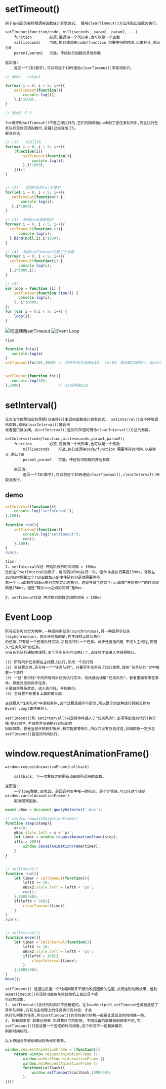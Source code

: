 
# setTimeout()

	用于在指定的毫秒后调用函数或计算表达式。 使用clearTimeout()方法来阻止函数的执行。
	
	setTimeout(function/code, milliseconds, param1, param2, ...)
		function		必须.要调用一个代码串,也可以是一个函数
		milliseconds	可选,执行或调用code/function 需要等待的时间,以毫秒计,默认为0
		param1,param2	可选。传给执行函数的其他参数
		
	返回值:
		返回一个ID(数字),可以将这个ID传递给clearTimeout()来取消执行。
		
```js
// demo   output

for(var i = 0; i < 5; i++){
	setTimeout(function(){
		console.log(i);
	},i*1000);
}

// 输出5 个 5
```
	for循环时setTimeout()不是立即执行的,它们的回调被push到了宏任务队列中,而在执行任务队列里的回调函数时,变量i已经变成了5。
	解决方法:
```js
// (1)   引入IIFE
for(var i = 0; i < 5; i++){
	(function(i){
		setTimeout(function(){
			console.log(i);
		},i*1000);
	})(i)
}


// (2)   使用ES6的let关键字
for(let i = 0; i < 5; i++){
   setTimeout(function() {
	   console.log(i);
   },i*1000);
}

// (3)  使用bind强制绑定  
for(var i = 0; i < 5; i++){
  setTimeout(function (i){
	  console.log(i);
  }.bind(null,i),i*1000);
}

// (4)  利用setTimeout的第三个参数
for(var i = 0; i < 5; i++){
  setTimeout(function(i) {
	  console.log(i);
  },i*1000,i);
}

// (5)	
var loop = function (i) {
	setTimeout(function timer() {
	  console.log(i);  
	}, i*1000);
};
for (var i = 0;i < 5; i++) {
	loop(i);
}
```
![彻底理解setTimeout](https://www.jianshu.com/p/3e482748369d?from=groupmessage)	
![Event Loop](https://github.com/aooy/blog/issues/5)
	
	
	tips
```js
function fn(a){
   console.log(a)
}
setTimeout(fn(10),2000)	// 这种写法立马输出10， fn(10) 是函数立即执行，和setTimeout没有关系


setTimeout(function fn(){
   console.log(10);
},2000)					// 2s后再输出10
```
		
# setInterval()

	该方法可按照指定的周期(以毫秒计)来调用函数或计算表达式。 setInterval()会不停地调用函数,直到clearInterval()被调用
	或者窗口被关闭。由setInterval()返回的ID值可用作clearInterval()方法的参数。
	
	setInterval(code/function,milleseconds,param1,param2);
		function		必须.要调用一个代码串,也可以是一个函数
			milliseconds	可选,执行或调用code/function 需要等待的时间,以毫秒计,默认为0
			param1,param2	可选。传给执行函数的其他参数
			
		返回值:
			返回一个ID(数字),可以将这个ID传递给clearTimeout(),clearInterval()来取消执行。

## demo

```js
setInterval(function(){
	console.log("setInterval");
},100);
  
function run(){
	setTimeout(function(){
		console.log("setTimeout");
		run();
	},100);
}
run();
```
	tips:
	1. setInterval保证 开始执行的时间间隔 > 100ms
	比如这个setInterval的例子，每间隔100ms执行一次，但fn本身执行需要150ms，导致在200ms时候第二个run函数加入到事件队列但是他需要等待
	第一个run函数在150ms执行完毕之后再执行，这就导致了这两个run函数“开始执行”的时间间隔是150ms，但是“两次run之间的间隔”是0ms.
	
	2. setTimeout保证 两次执行函数之间的间隔 > 100ms
			
# Event Loop

	所有任务可以分为两种,一种是同步任务(synchronous),另一种是异步任务(asynchronous)。同步任务指的是,在主线程上排队执行
	的任务,只有前一个任务执行完毕,才能执行后一个任务。异步任务指的是 不进入主线程,而进入"任务队列"的任务。
	只有任务队列通知主线程,某个异步任务可以执行了,该任务才会进入主线程执行。
	
	(1)	所有同步任务都在主线程上执行,形成一个执行栈
	(2)	主线程之外,还存在一个"任务队列"。只要异步任务有了运行结果,就在'任务队列'之中放置一个事件
	(3) 一旦"执行栈"中的所有同步任务执行完毕，系统就会读取"任务队列"，看看里面有哪些事件。那些对应的异步任务，
	于是结束等待状态，进入执行栈，开始执行。
	(4)	主线程不断重复上面的第三部
	
	主线程从"任务队列"中读取事件,这个过程是循环不断的,所以整个的这种运行机制又称为 Event Loop(事件循环)。
	
	setTimeout()和 setInterval()只是将事件插入了"任务队列",必须等到当前代码(执行栈)执行完毕,主线程才会去执行它指定的
	回调函数。要是当前代码耗时很长,有可能要等很久,所以并没有办法保证,回调函数一定会在setTimeout()指定的时间执行。
	

# window.requestAnimationFrame()

	window.requestAnimationFrame(callback)
	
		callback: 下一次重绘之前更新动画帧所调用的函数。
	
	返回值:
		一个long整数,请求ID，是回调列表中唯一的标识。是个非零值,可以传这个值给window.cancelAnimationFrame()
		取消回调函数。
```js
const oBox = document.querySelector('.box');

// window.requestAnimationFrame()
function step(stamp){
	x+=10;
	oBox.style.left = x + 'px';
	let timer = window.requestAnimationFrame(step);
	if(x > 300){
		window.cancelAnimationFrame(timer);
	}
}


// setTimeout()
function run(){
	let timer = setTimeout(function(){
		leftX += 10;
		oBox2.style.left = leftX + 'px';
		run();
	},1000/60);
	if(leftX > 300){
		clearTimeout(timer);
	}
}
run();


// setInterval()
function move(){
	let timer = setInterval(function(){
		leftX += 10;
		oBox2.style.left = leftX + 'px';
		if(leftX > 300){
			clearInterval(timer);
		}
	},1000/60);
}
move();
```

	setTimeout() 是通过设置一个时间间隔来不断的改变图像的位置,从而达到动画效果。但利用setTimeout()实现的动画在某些低端机上会出现卡顿
	抖动的现象。
	1. setTimeout()执行的时间并不是确定的，在JavaScript中,setTimeout任务被放进了异步队列中,只有当主线程上的任务执行完以后，才会
	执行队列里的任务,所以setTimeout()的实际执行时机一般要比其设定的时间晚一些。
	2. 刷新频率受 屏幕分辨率 和屏幕尺寸的影响, 不同设备的屏幕绘制频率不同,而setTimeout()只能设置一个固定的时间间隔,这个时间不一定和屏幕的
	刷新时间相同。
	
	以上原因会导致动画出现丢帧的现象。
```js
window.requestAnimationFrame = (function(){
	return window.requestAnimationFrame ||
		window.webkitRequestAnimationFrame ||
		window.mozRequestAnimationFrame || 
		function(callback){
			window.setTimeout(callback,1000/60);
		}
})()
```